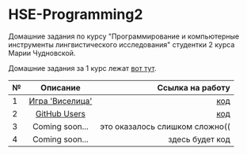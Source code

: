 # HSE-Programming2
Домашние задания по курсу "Программирование и компьютерные инструменты лингвистического исследования" студентки 2 курса Марии Чудновской.

Домашние задания за 1 курс лежат [вот тут](https://github.com/kayajiva/HSE-Programming1).

№|Описание|Ссылка на работу
---|:---:|---:
1|[Игра 'Виселица'](https://github.com/ancatmara/learnpython2018/blob/master/Homeworks/HW1.md)|[код](https://github.com/kayajiva/HSE-Programming2/tree/master/hw1)
2|[GitHub Users](https://github.com/ancatmara/learnpython2018/blob/master/Homeworks/HW2.md)|[код](https://github.com/kayajiva/HSE-Programming2/tree/master/hw2)
3|Coming soon...|это оказалось слишком сложно((
4|Coming soon...|здесь будет код
